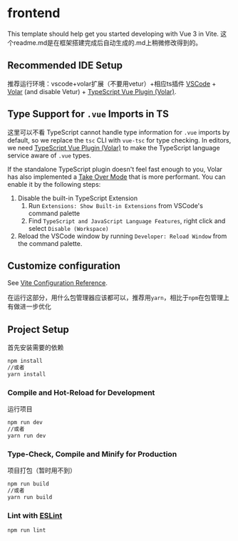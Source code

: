 # frontend

This template should help get you started developing with Vue 3 in Vite.
这个readme.md是在框架搭建完成后自动生成的.md上稍微修改得到的。
## Recommended IDE Setup
推荐运行环境：vscode+volar扩展（不要用vetur）+相应ts插件
[VSCode](https://code.visualstudio.com/) + [Volar](https://marketplace.visualstudio.com/items?itemName=Vue.volar) (and disable Vetur) + [TypeScript Vue Plugin (Volar)](https://marketplace.visualstudio.com/items?itemName=Vue.vscode-typescript-vue-plugin).

## Type Support for `.vue` Imports in TS
这里可以不看
TypeScript cannot handle type information for `.vue` imports by default, so we replace the `tsc` CLI with `vue-tsc` for type checking. In editors, we need [TypeScript Vue Plugin (Volar)](https://marketplace.visualstudio.com/items?itemName=Vue.vscode-typescript-vue-plugin) to make the TypeScript language service aware of `.vue` types.

If the standalone TypeScript plugin doesn't feel fast enough to you, Volar has also implemented a [Take Over Mode](https://github.com/johnsoncodehk/volar/discussions/471#discussioncomment-1361669) that is more performant. You can enable it by the following steps:

1. Disable the built-in TypeScript Extension
    1) Run `Extensions: Show Built-in Extensions` from VSCode's command palette
    2) Find `TypeScript and JavaScript Language Features`, right click and select `Disable (Workspace)`
2. Reload the VSCode window by running `Developer: Reload Window` from the command palette.

## Customize configuration

See [Vite Configuration Reference](https://vitejs.dev/config/).

在运行这部分，用什么包管理器应该都可以，推荐用`yarn`，相比于`npm`在包管理上有做进一步优化
## Project Setup
首先安装需要的依赖
```sh
npm install
//或者
yarn install
```

### Compile and Hot-Reload for Development

运行项目
```sh
npm run dev
//或者
yarn run dev
```

### Type-Check, Compile and Minify for Production

项目打包（暂时用不到）
```sh
npm run build
//或者
yarn run build
```

### Lint with [ESLint](https://eslint.org/)

```sh
npm run lint
```
